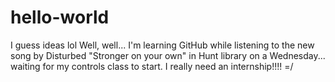 # hello-world
I guess ideas lol
Well, well... I'm learning GitHub while listening to the new song by Disturbed "Stronger on your own" in Hunt library on a Wednesday... waiting for my controls class to start. I really need an internship!!!! =/
